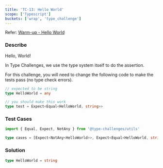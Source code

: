 ```yaml
---
title: 'TC-13: Hello World'
scope: ['Typescript']
buckets: ['wrap', 'type_challenge']
---
```


Refer: [Warm-up - Hello World](https://github.com/type-challenges/type-challenges/blob/master/questions/13-warm-hello-world/README.md)

### Describe

Hello, World!

In Type Challenges, we use the type system itself to do the assertion.

For this challenge, you will need to change the following code to make the tests pass (no type check errors).

```typescript
// expected to be string
type HelloWorld = any

// you should make this work
type test = Expect<Equal<HelloWorld, string>>
```

### Test Cases

```typescript
import { Equal, Expect, NotAny } from '@type-challenges/utils'

type cases = [Expect<NotAny<HelloWorld>>, Expect<Equal<HelloWorld, string>>]
```

### Solution

```typescript
type HelloWorld = string
```
